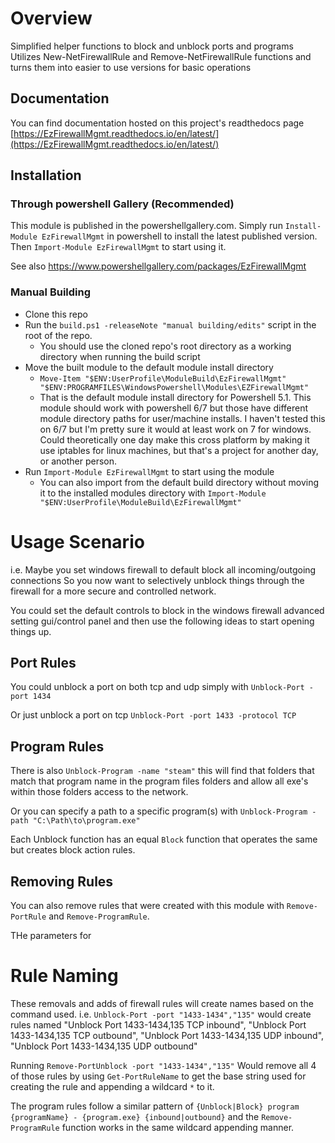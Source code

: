 # Overview

Simplified helper functions to block and unblock ports and programs
Utilizes New-NetFirewallRule and Remove-NetFirewallRule functions and turns them into easier to use versions for basic operations

## Documentation

You can find documentation hosted on this project's readthedocs page [https://EzFirewallMgmt.readthedocs.io/en/latest/](https://EzFirewallMgmt.readthedocs.io/en/latest/)

## Installation

### Through powershell Gallery (Recommended)

This module is published in the powershellgallery.com. Simply run `Install-Module EzFirewallMgmt` in powershell to install the latest published version. Then `Import-Module EzFirewallMgmt` to start using it.

See also https://www.powershellgallery.com/packages/EzFirewallMgmt

### Manual Building

* Clone this repo
* Run the `build.ps1 -releaseNote "manual building/edits"` script in the root of the repo.
  * You should use the cloned repo's root directory as a working directory when running the build script
* Move the built module to the default module install directory
  * `Move-Item "$ENV:UserProfile\ModuleBuild\EzFirewallMgmt" "$ENV:PROGRAMFILES\WindowsPowershell\Modules\EZFirewallMgmt"`
  * That is the default module install directory for Powershell 5.1. This module should work with powershell 6/7 but those have different module directory paths for user/machine installs. I haven't tested this on 6/7 but I'm pretty sure it would at least work on 7 for windows. Could theoretically one day make this cross platform by making it use iptables for linux machines, but that's a project for another day, or another person.
* Run `Import-Module EzFirewallMgmt` to start using the module
  * You can also import from the default build directory without moving it to the installed modules directory with `Import-Module "$ENV:UserProfile\ModuleBuild\EzFirewallMgmt"`

# Usage Scenario

i.e. Maybe you set windows firewall to default block all incoming/outgoing connections
So you now want to selectively unblock things through the firewall for a more secure and controlled network.

You could set the default controls to block in the windows firewall advanced setting gui/control panel and then use the following ideas to start opening things up.

## Port Rules

You could unblock a port on both tcp and udp simply with `Unblock-Port -port 1434`

Or just unblock a port on tcp `Unblock-Port -port 1433 -protocol TCP`

## Program Rules

There is also `Unblock-Program -name "steam"`
this will find that folders that match that program name in the program files folders and allow all exe's within those folders
access to the network.

Or you can specify a path to a specific program(s) with `Unblock-Program -path "C:\Path\to\program.exe"`

Each Unblock function has an equal `Block` function that operates the same but creates block action rules.

## Removing Rules

You can also remove rules that were created with this module with `Remove-PortRule` and `Remove-ProgramRule`.

THe parameters for

# Rule Naming

These removals and adds of firewall rules will create names based on the command used.
i.e. `Unblock-Port -port "1433-1434","135"` would create rules named "Unblock Port 1433-1434,135 TCP inbound", "Unblock Port 1433-1434,135 TCP outbound", "Unblock Port 1433-1434,135 UDP inbound", "Unblock Port 1433-1434,135 UDP outbound" 

Running `Remove-PortUnblock -port "1433-1434","135"` Would remove all 4 of those rules by using `Get-PortRuleName` to get the base string used for creating the rule and appending a wildcard `*` to it.

The program rules follow a similar pattern of `{Unblock|Block} program {programName} - {program.exe} {inbound|outbound}` and the `Remove-ProgramRule` function works in the same wildcard appending manner.  
